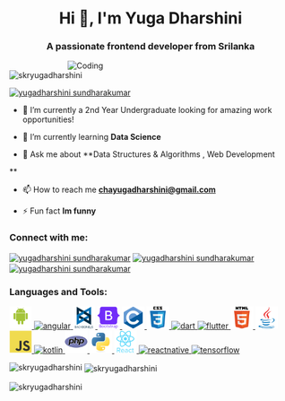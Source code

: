 
<h1 align="center">Hi 👋, I'm Yuga Dharshini</h1>
<h3 align="center">A passionate frontend developer from Srilanka</h3>
<img align="right" alt="Coding" width="400" src="https://cdn.dribbble.com/users/4055494/screenshots/15215756/lottie-000_1_1.gif">

<p align="left"> <img src="https://komarev.com/ghpvc/?username=skryugadharshini&label=Profile%20views&color=0e75b6&style=flat" alt="skryugadharshini" /> </p>

<p align="left"> <a href="https://twitter.com/yugadharshini sundharakumar" target="blank"><img src="https://img.shields.io/twitter/follow/yugadharshini sundharakumar?logo=twitter&style=for-the-badge" alt="yugadharshini sundharakumar" /></a> </p>

- 🔭 I’m currently a 2nd Year Undergraduate looking for amazing work opportunities!

- 🌱 I’m currently learning **Data Science**

- 💬 Ask me about **Data Structures & Algorithms , Web Development

**

- 📫 How to reach me **chayugadharshini@gmail.com**

- ⚡ Fun fact **Im funny**

<h3 align="left">Connect with me:</h3>
<p align="left">
<a href="https://twitter.com/yugadharshini sundharakumar" target="blank"><img align="center" src="https://raw.githubusercontent.com/rahuldkjain/github-profile-readme-generator/master/src/images/icons/Social/twitter.svg" alt="yugadharshini sundharakumar" height="30" width="40" /></a>
<a href="https://linkedin.com/in/yugadharshini sundharakumar" target="blank"><img align="center" src="https://raw.githubusercontent.com/rahuldkjain/github-profile-readme-generator/master/src/images/icons/Social/linked-in-alt.svg" alt="yugadharshini sundharakumar" height="30" width="40" /></a>
<a href="https://kaggle.com/yugadharshini sundharakumar" target="blank"><img align="center" src="https://raw.githubusercontent.com/rahuldkjain/github-profile-readme-generator/master/src/images/icons/Social/kaggle.svg" alt="yugadharshini sundharakumar" height="30" width="40" /></a>
</p>

<h3 align="left">Languages and Tools:</h3>
<p align="left"> <a href="https://developer.android.com" target="_blank" rel="noreferrer"> <img src="https://raw.githubusercontent.com/devicons/devicon/master/icons/android/android-original-wordmark.svg" alt="android" width="40" height="40"/> </a> <a href="https://angular.io" target="_blank" rel="noreferrer"> <img src="https://angular.io/assets/images/logos/angular/angular.svg" alt="angular" width="40" height="40"/> </a> <a href="https://backbonejs.org" target="_blank" rel="noreferrer"> <img src="https://raw.githubusercontent.com/devicons/devicon/master/icons/backbonejs/backbonejs-original-wordmark.svg" alt="backbonejs" width="40" height="40"/> </a> <a href="https://getbootstrap.com" target="_blank" rel="noreferrer"> <img src="https://raw.githubusercontent.com/devicons/devicon/master/icons/bootstrap/bootstrap-plain-wordmark.svg" alt="bootstrap" width="40" height="40"/> </a> <a href="https://www.cprogramming.com/" target="_blank" rel="noreferrer"> <img src="https://raw.githubusercontent.com/devicons/devicon/master/icons/c/c-original.svg" alt="c" width="40" height="40"/> </a> <a href="https://www.w3schools.com/css/" target="_blank" rel="noreferrer"> <img src="https://raw.githubusercontent.com/devicons/devicon/master/icons/css3/css3-original-wordmark.svg" alt="css3" width="40" height="40"/> </a> <a href="https://dart.dev" target="_blank" rel="noreferrer"> <img src="https://www.vectorlogo.zone/logos/dartlang/dartlang-icon.svg" alt="dart" width="40" height="40"/> </a> <a href="https://flutter.dev" target="_blank" rel="noreferrer"> <img src="https://www.vectorlogo.zone/logos/flutterio/flutterio-icon.svg" alt="flutter" width="40" height="40"/> </a> <a href="https://www.w3.org/html/" target="_blank" rel="noreferrer"> <img src="https://raw.githubusercontent.com/devicons/devicon/master/icons/html5/html5-original-wordmark.svg" alt="html5" width="40" height="40"/> </a> <a href="https://www.java.com" target="_blank" rel="noreferrer"> <img src="https://raw.githubusercontent.com/devicons/devicon/master/icons/java/java-original.svg" alt="java" width="40" height="40"/> </a> <a href="https://developer.mozilla.org/en-US/docs/Web/JavaScript" target="_blank" rel="noreferrer"> <img src="https://raw.githubusercontent.com/devicons/devicon/master/icons/javascript/javascript-original.svg" alt="javascript" width="40" height="40"/> </a> <a href="https://kotlinlang.org" target="_blank" rel="noreferrer"> <img src="https://www.vectorlogo.zone/logos/kotlinlang/kotlinlang-icon.svg" alt="kotlin" width="40" height="40"/> </a> <a href="https://www.php.net" target="_blank" rel="noreferrer"> <img src="https://raw.githubusercontent.com/devicons/devicon/master/icons/php/php-original.svg" alt="php" width="40" height="40"/> </a> <a href="https://www.python.org" target="_blank" rel="noreferrer"> <img src="https://raw.githubusercontent.com/devicons/devicon/master/icons/python/python-original.svg" alt="python" width="40" height="40"/> </a> <a href="https://reactjs.org/" target="_blank" rel="noreferrer"> <img src="https://raw.githubusercontent.com/devicons/devicon/master/icons/react/react-original-wordmark.svg" alt="react" width="40" height="40"/> </a> <a href="https://reactnative.dev/" target="_blank" rel="noreferrer"> <img src="https://reactnative.dev/img/header_logo.svg" alt="reactnative" width="40" height="40"/> </a> <a href="https://www.tensorflow.org" target="_blank" rel="noreferrer"> <img src="https://www.vectorlogo.zone/logos/tensorflow/tensorflow-icon.svg" alt="tensorflow" width="40" height="40"/> </a> </p>

<p><img align="left" src="https://github-readme-stats.vercel.app/api/top-langs?username=skryugadharshini&show_icons=true&locale=en&layout=compact" alt="skryugadharshini" /></p>

<p>&nbsp;<img align="center" src="https://github-readme-stats.vercel.app/api?username=skryugadharshini&show_icons=true&locale=en" alt="skryugadharshini" /></p>

<p><img align="center" src="https://github-readme-streak-stats.herokuapp.com/?user=skryugadharshini&" alt="skryugadharshini" /></p>
